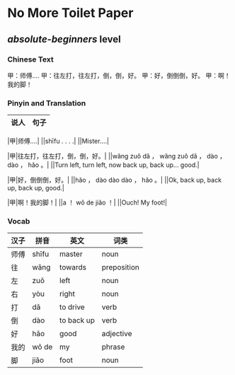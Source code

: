 # No More Toilet Paper
## *absolute-beginners* level

### Chinese Text
甲：师傅....
甲：往左打，往左打，倒，倒，好。
甲：好，倒倒倒，好。
甲：啊！我的脚！

### Pinyin and Translation
|说人|句子|
|----|----|

|甲|师傅....|
||shīfu . . . .|
||Mister....|

|甲|往左打，往左打，倒，倒，好。|
||wǎng zuǒ dǎ ， wǎng zuǒ dǎ ， dào ， dào ， hǎo 。|
||Turn left, turn left, now back up, back up... good.|

|甲|好，倒倒倒，好。|
||hǎo ， dào dào dào ， hǎo 。|
||Ok, back up, back up, back up, good.|

|甲|啊！我的脚！|
||a ！ wǒ de jiǎo ！|
||Ouch! My foot!|
### Vocab
|汉子|拼音|英文|词类|
|----|----|----|----|
|师傅|shīfu|master|noun|
|往|wǎng|towards|preposition|
|左|zuǒ|left|noun|
|右|yòu|right|noun|
|打|dǎ|to drive|verb|
|倒|dào|to back up|verb|
|好|hǎo|good|adjective|
|我的|wǒ de|my|phrase|
|脚|jiǎo|foot|noun|